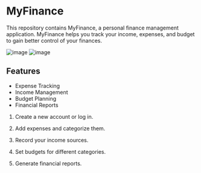 # MyFinance

This repository contains MyFinance, a personal finance management application. MyFinance helps you track your income, expenses, and budget to gain better control of your finances.


![image](https://github.com/eatekha/MyFinance/assets/77559961/992ad40a-8caf-4017-8519-a0c6456f1fcf)
![image](https://github.com/eatekha/MyFinance/assets/77559961/5ff9a6e5-29cd-434e-90e5-47e308bf94ee)



## Features

- Expense Tracking
- Income Management
- Budget Planning
- Financial Reports





1. Create a new account or log in.

2. Add expenses and categorize them.

3. Record your income sources.

4. Set budgets for different categories.

5. Generate financial reports.


